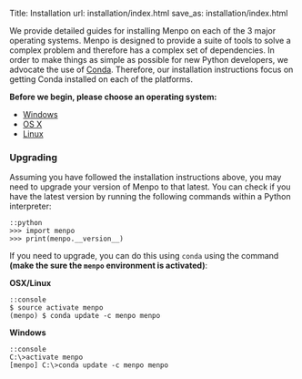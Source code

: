 Title: Installation
url: installation/index.html
save_as: installation/index.html

We provide detailed guides for installing Menpo on each of the 3 major operating
systems. Menpo is designed to provide a suite of tools to solve a complex
problem and therefore has a complex set of dependencies. In order to make
things as simple as possible for new Python developers, we advocate the use
of [Conda](http://conda.pydata.org/). Therefore, our installation instructions
focus on getting Conda installed on each of the platforms.

**Before we begin, please choose an operating system:**

  - [Windows]({filename}/pages/installation/windows/index.md)
  - [OS X]({filename}/pages/installation/osx/index.md)
  - [Linux]({filename}/pages/installation/linux/index.md)

### Upgrading
Assuming you have followed the installation instructions above, you may need
to upgrade your version of Menpo to that latest. You can check if you
have the latest version by running the following commands within a Python
interpreter:

    ::python
    >>> import menpo
    >>> print(menpo.__version__)

If you need to upgrade, you can do this using `conda` using the command **(make
the sure the `menpo` environment is activated)**:

**OSX/Linux**

    ::console
    $ source activate menpo
    (menpo) $ conda update -c menpo menpo

**Windows**

    ::console
    C:\>activate menpo
    [menpo] C:\>conda update -c menpo menpo
